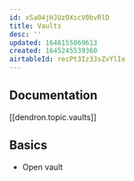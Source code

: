 ```yaml
---
id: xSa04jHJUzOXscV0bvRlD
title: Vaults
desc: ''
updated: 1646155069613
created: 1645245539360
airtableId: recPt3Iz33sZvYlIe
---
```

## Documentation

[[dendron.topic.vaults]]

## Basics

- Open vault
